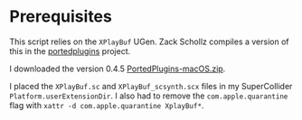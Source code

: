 # Prerequisites

This script relies on the `XPlayBuf` UGen. Zack Schollz compiles a version of this in the [portedplugins](https://github.com/schollz/portedplugins) project.

I downloaded the version 0.4.5 [PortedPlugins-macOS.zip](https://github.com/schollz/portedplugins/releases/download/v0.4.5/PortedPlugins-macOS-ARM.zip).

I placed the `XPlayBuf.sc` and `XPlayBuf_scsynth.scx` files in my SuperCollider `Platform.userExtensionDir`. I also had to remove the `com.apple.quarantine` flag with `xattr -d com.apple.quarantine XplayBuf*`.
